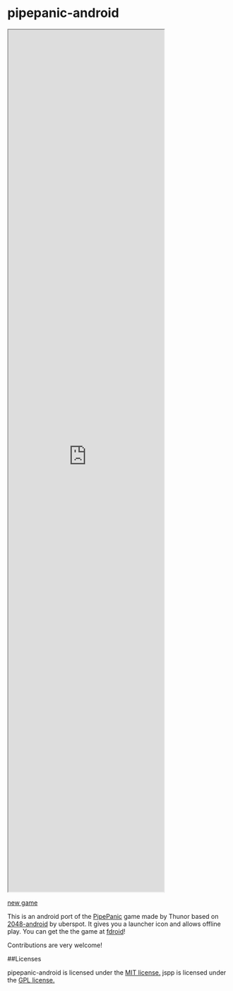 pipepanic-android
============

<iframe src="https://cdn.rawgit.com/rnauber/pipepanic-android/master/assets/jspp/index.html" width="70%" height="50% id="game"></iframe>

<a href="javascript:document.getElementById('game').contentWindow.ppreset();">new game</a>


This is an android port of the [PipePanic](http://www.users.waitrose.com/~thunor/jspp/index.html) game made by Thunor 
based on [2048-android](https://github.com/uberspot/2048-android) by uberspot.
It gives you a launcher icon and allows offline play.
You can get the the game at [fdroid](https://f-droid.org/repository/browse/?fdid=org.olgsoft.apipepanic)!

Contributions are very welcome!

##Licenses

pipepanic-android is licensed under the [MIT license.](https://github.com/rnauber/pipepanic-android/blob/master/LICENSE)
jspp is licensed under the [GPL license.](https://github.com/rnauber/pipepanic-android/blob/master/assets/jspp/COPYING)


